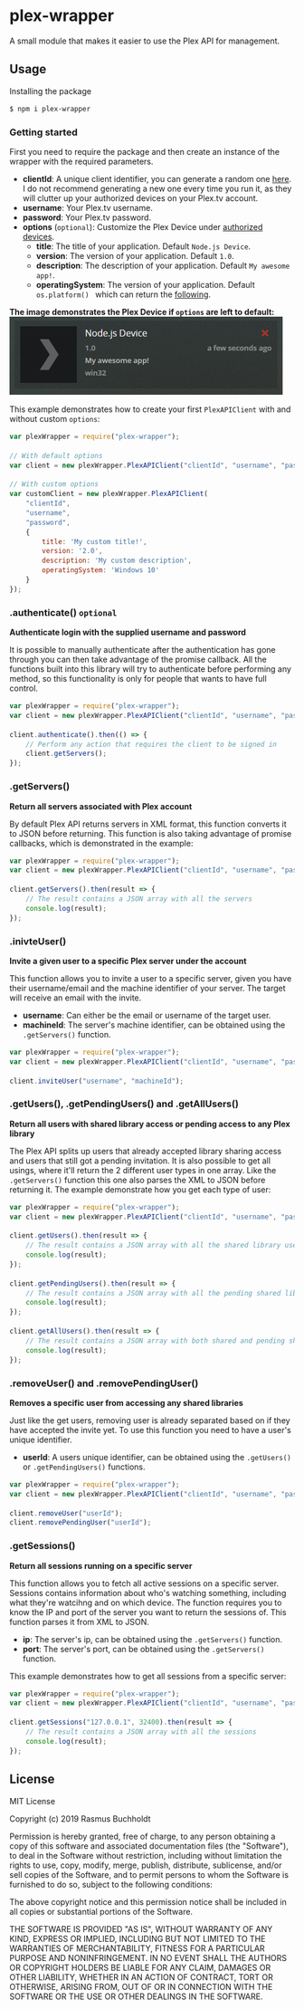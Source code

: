 # plex-wrapper

A small module that makes it easier to use the Plex API for management.

## Usage

Installing the package
```bash
$ npm i plex-wrapper
```

### Getting started

First you need to require the package and then create an instance of the wrapper with the required parameters.
- **clientId**: A unique client identifier, you can generate a random one [here](https://www.guidgenerator.com/online-guid-generator.aspx). I do not recommend generating a new one every time you run it, as they will clutter up your authorized devices on your Plex.tv account.
- **username**: Your Plex.tv username.
- **password**: Your Plex.tv password.
-  **options** (`optional`): Customize the Plex Device under [authorized devices](https://app.plex.tv/desktop#!/settings/devices/all). 
    - **title**: The title of your application. Default `Node.js Device`.
    - **version**: The version of your application. Default `1.0`.
    - **description**: The description of your application. Default `My awesome app!`.
	- **operatingSystem**: The version of your application. Default `os.platform() ` which can return the [following](https://nodejs.org/api/os.html#os_os_platform).

**The image demonstrates the Plex Device if `options` are left to default:**
![Image of Default Plex Device](docs/default-plex-device.PNG)

This example demonstrates how to create your first `PlexAPIClient` with and without custom `options`:
```js
var plexWrapper = require("plex-wrapper");

// With default options
var client = new plexWrapper.PlexAPIClient("clientId", "username", "password");

// With custom options
var customClient = new plexWrapper.PlexAPIClient(
    "clientId", 
    "username", 
    "password", 
    {
        title: 'My custom title!',
        version: '2.0',
        description: 'My custom description',
        operatingSystem: 'Windows 10'
    }
});
```

### .authenticate() `optional`

**Authenticate login with the supplied username and password**

It is possible to manually authenticate after the authentication has gone through you can then take advantage of the promise callback. All the functions built into this library will try to authenticate before performing any method, so this functionality is only for people that wants to have full control.

```js
var plexWrapper = require("plex-wrapper");
var client = new plexWrapper.PlexAPIClient("clientId", "username", "password");

client.authenticate().then(() => {
    // Perform any action that requires the client to be signed in
    client.getServers();
});
```

### .getServers()

**Return all servers associated with Plex account**

By default Plex API returns servers in XML format, this function converts it to JSON before returning. This function is also taking advantage of promise callbacks, which is demonstrated in the example:

```js
var plexWrapper = require("plex-wrapper");
var client = new plexWrapper.PlexAPIClient("clientId", "username", "password");

client.getServers().then(result => {
    // The result contains a JSON array with all the servers
    console.log(result);
});
```

### .inivteUser()

**Invite a given user to a specific Plex server under the account**

This function allows you to invite a user to a specific server, given you have their username/email and the machine identifier of your server. The target will receive an email with the invite.

- **username**: Can either be the email or username of the target user.
- **machineId**: The server's machine identifier, can be obtained using the `.getServers()` function. 

```js
var plexWrapper = require("plex-wrapper");
var client = new plexWrapper.PlexAPIClient("clientId", "username", "password");

client.inviteUser("username", "machineId");
```

### .getUsers(), .getPendingUsers() and .getAllUsers()

**Return all users with shared library access or pending access to any Plex library**

The Plex API splits up users that already accepted library sharing access and users that still got a pending invitation. It is also possible to get all usings, where it'll return the 2 different user types in one array. Like the `.getServers()` function this one also parses the XML to JSON before returning it. The example demonstrate how you get each type of user:

```js
var plexWrapper = require("plex-wrapper");
var client = new plexWrapper.PlexAPIClient("clientId", "username", "password");

client.getUsers().then(result => {
    // The result contains a JSON array with all the shared library users
    console.log(result);
});

client.getPendingUsers().then(result => {
    // The result contains a JSON array with all the pending shared library users
    console.log(result);
});

client.getAllUsers().then(result => {
    // The result contains a JSON array with both shared and pending shared users (Keep in mind that the properties may vary from the 2 types of user)
    console.log(result);
});
```

### .removeUser() and .removePendingUser()

**Removes a specific user from accessing any shared libraries**

Just like the get users, removing user is already separated based on if they have accepted the invite yet. To use this function you need to have a user's unique identifier.

- **userId**: A users unique identifier, can be obtained using the `.getUsers()` or `.getPendingUsers()` functions. 

```js
var plexWrapper = require("plex-wrapper");
var client = new plexWrapper.PlexAPIClient("clientId", "username", "password");

client.removeUser("userId");
client.removePendingUser("userId");
```

### .getSessions()

**Return all sessions running on a specific server**

This function allows you to fetch all active sessions on a specific server. Sessions contains information about who's watching something, including what they're watcihng and on which device. The function requires you to know the IP and port of the server you want to return the sessions of. This function parses it from XML to JSON.

- **ip**: The server's ip, can be obtained using the `.getServers()` function. 
- **port**: The server's port, can be obtained using the `.getServers()` function. 

This example demonstrates how to get all sessions from a specific server:
```js
var plexWrapper = require("plex-wrapper");
var client = new plexWrapper.PlexAPIClient("clientId", "username", "password");

client.getSessions("127.0.0.1", 32400).then(result => {
    // The result contains a JSON array with all the sessions
    console.log(result);
});
```

## License

MIT License

Copyright (c) 2019 Rasmus Buchholdt

Permission is hereby granted, free of charge, to any person obtaining a copy
of this software and associated documentation files (the "Software"), to deal
in the Software without restriction, including without limitation the rights
to use, copy, modify, merge, publish, distribute, sublicense, and/or sell
copies of the Software, and to permit persons to whom the Software is
furnished to do so, subject to the following conditions:

The above copyright notice and this permission notice shall be included in all
copies or substantial portions of the Software.

THE SOFTWARE IS PROVIDED "AS IS", WITHOUT WARRANTY OF ANY KIND, EXPRESS OR
IMPLIED, INCLUDING BUT NOT LIMITED TO THE WARRANTIES OF MERCHANTABILITY,
FITNESS FOR A PARTICULAR PURPOSE AND NONINFRINGEMENT. IN NO EVENT SHALL THE
AUTHORS OR COPYRIGHT HOLDERS BE LIABLE FOR ANY CLAIM, DAMAGES OR OTHER
LIABILITY, WHETHER IN AN ACTION OF CONTRACT, TORT OR OTHERWISE, ARISING FROM,
OUT OF OR IN CONNECTION WITH THE SOFTWARE OR THE USE OR OTHER DEALINGS IN THE
SOFTWARE.